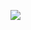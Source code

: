 [![](https://github-stats-slenderman00-b617028cc4d5.herokuapp.com/username/Slenderman00)](https://joar.me)
